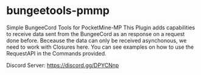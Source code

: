 # bungeetools-pmmp
Simple BungeeCord Tools for PocketMine-MP
This Plugin adds capabilities to receive data sent from the BungeeCord as an response on a request done before.
Beceause the data can only be received asynchonous, we need to work with Closures here.
You can see examples on how to use the RequestAPI in the Commands provided.

Discord Server: https://discord.gg/DPYCNnp
